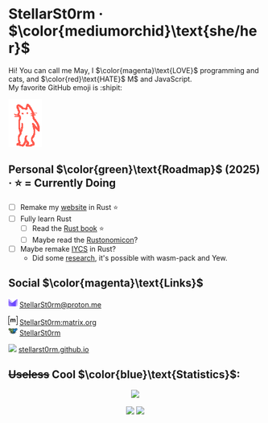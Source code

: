 # StellarSt0rm · $\color{mediumorchid}\text{she/her}$
Hi! You can call me May, I $\color{magenta}\text{LOVE}$ programming and cats, and $\color{red}\text{HATE}$ M$ and JavaScript. \
My favorite GitHub emoji is :shipit:

<img title="GIF made by @owiebrainhurts on YT" src="images/cat-griddy.gif" />

## Personal $\color{green}\text{Roadmap}$ (2025) · ⭐ = Currently Doing
- [ ] Remake my [website](https://github.com/StellarSt0rm/stellarst0rm.github.io) in Rust ⭐
- [ ] Fully learn Rust
  - [ ] Read the [Rust book](https://rust-book.cs.brown.edu) ⭐
  - [ ] Maybe read the [Rustonomicon](https://doc.rust-lang.org/nomicon/intro.html)?
- [ ] Maybe remake [IYCS](https://github.com/StellarSt0rm/IYCS) in Rust?
  - Did some [research](https://github.com/bonomat/rust-wasm-firefox-extension), it's possible with wasm-pack and Yew.

## Social $\color{magenta}\text{Links}$
<img src="images/Proton.svg" height="18"> [StellarSt0rm@proton.me](mailto:StellarSt0rm@proton.me)

<img src="images/Matrix.svg" height="18"> [StellarSt0rm:matrix.org](https://matrix.to/#/@stellarst0rm:matrix.org) \
<img src="images/Lemmy.png" height="18"> [StellarSt0rm](https://lemmy.world/u/StellarSt0rm)

<img src="images/Web.png" height="18"> [stellarst0rm.github.io](https://stellarst0rm.github.io)

## ~~Useless~~ Cool $\color{blue}\text{Statistics}$:
<p align="center">
  <!-- Stats -->
  <img height=200
    src="http://github-profile-summary-cards.vercel.app/api/cards/profile-details?username=StellarSt0rm&theme=transparent"
  />
  
  <!-- Top Langs. JavaScript excluded because i hate JavaScript. -->
  <p align="center">
    <img height=200
      src="http://github-profile-summary-cards.vercel.app/api/cards/repos-per-language?username=StellarSt0rm&theme=transparent&exclude=JavaScript"
    />
    <img height=200
      src="http://github-profile-summary-cards.vercel.app/api/cards/most-commit-language?username=StellarSt0rm&theme=transparent&exclude=JavaScript"
    />
  </p>
</p>
